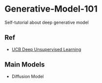 # Generative-Model-101
Self-tutorial about deep generative model 

## Ref
* [UCB Deep Unsupervised Learning](https://sites.google.com/view/berkeley-cs294-158-sp20/home)

## Main Models
* Diffusion Model
